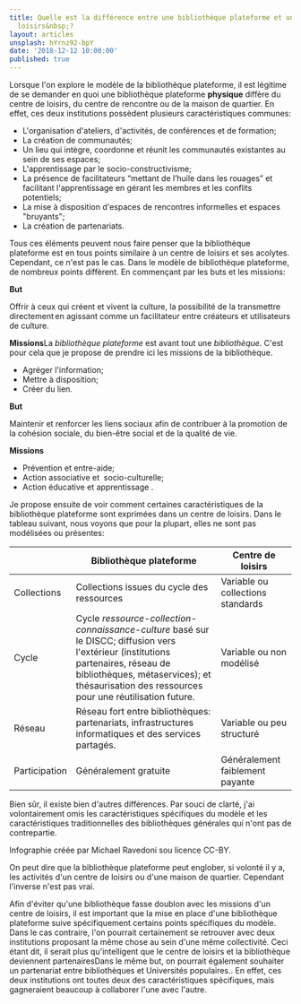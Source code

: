 ```yaml
---
title: Quelle est la différence entre une bibliothèque plateforme et un centre de
  loisirs&nbsp;?
layout: articles
unsplash: hYrnz92-bpY
date: '2018-12-12 10:00:00'
published: true
---
```


Lorsque l'on explore le modèle de la bibliothèque plateforme, il est légitime de se demander en quoi une bibliothèque plateforme **physique** diffère du centre de loisirs, du centre de rencontre ou de la maison de quartier. En effet, ces deux institutions possèdent plusieurs caractéristiques communes:

- L'organisation d'ateliers, d'activités, de conférences et de formation;
- La création de communautés;
- Un lieu qui intègre, coordonne et réunit les communautés existantes au sein de ses espaces;
- L'apprentissage par le socio-constructivisme;
- La présence de facilitateurs “mettant de l’huile dans les rouages” et facilitant l'apprentissage en gérant les membres et les conflits potentiels;
- La mise à disposition d'espaces de rencontres informelles et espaces "bruyants";
- La création de partenariats.

Tous ces éléments peuvent nous faire penser que la bibliothèque plateforme est en tous points similaire à un centre de loisirs et ses acolytes. Cependant, ce n'est pas le cas. Dans le modèle de bibliothèque plateforme, de nombreux points diffèrent. En commençant par les buts et les missions:

<at-block type="info" heading="Bibliothèque plateforme">
<strong>But</strong>

<p>Offrir à ceux qui créent et vivent la culture, la possibilité de la transmettre directement en agissant comme un facilitateur entre créateurs et utilisateurs de culture.</p>

<strong>Missions</strong><at-note>La <i>bibliothèque plateforme</i> est avant tout une <i>bibliothèque</i>. C'est pour cela que je propose de prendre ici les missions de la bibliothèque.</at-note>

<ul>
<li>Agréger l'information;</li>
<li>Mettre à disposition;</li>
<li>Créer du lien.</li>
</ul>
</at-block>

<at-block type="info" heading="Centre de loisirs">
<strong>But</strong>

<p>Maintenir et renforcer les liens sociaux afin de contribuer à la promotion de la cohésion sociale, du bien-être social et de la qualité de vie. <at-reference key="mqev" author="MQEV" publisher="Maison de Quartier des Eaux-Vives" title="Projet associatif de la maison de quartier des eaux-vives" date="2018" url="https://mqev.ch/pdf/PA2018_MQEV.pdf"></at-reference></p>

<strong>Missions</strong>

<ul>
<li>Prévention et entre-aide;</li>
<li>Action associative et  socio-culturelle;</li>
<li>Action éducative et apprentissage <at-reference author="FASe" title="Charte cantonale des centres de loisirs, centres de rencontre, maisons de quartier, jardins Robinson et terrains d’aventure du Canton de Genève" publisher="Fondation genevoise pour l'animation socioculturelle" url="https://mqev.ch/pdf/Charte%20cantonale_FASe_1993"></at-reference><at-citation key="mqev"></at-citation>.</li>
</ul>
</at-block>

Je propose ensuite de voir comment certaines caractéristiques de la bibliothèque plateforme sont exprimées dans un centre de loisirs. Dans le tableau suivant, nous voyons que pour la plupart, elles ne sont pas modélisées ou présentes:

|               | Bibliothèque plateforme | Centre de loisirs |
|---------------|-------------------------|------------------|
| Collections | Collections issues du cycle des ressources | Variable ou collections standards |
| Cycle | Cycle <i>ressource-collection-connaissance-culture</i> basé sur le DISCC; diffusion vers l'extérieur (institutions partenaires, réseau de bibliothèques, métaservices); et thésaurisation des ressources pour une réutilisation future. | Variable ou non modélisé |
| Réseau | Réseau fort entre bibliothèques: partenariats, infrastructures informatiques et des services partagés. | Variable ou peu structuré |
| Participation | Généralement gratuite | Généralement faiblement payante |

Bien sûr, il existe bien d'autres différences. Par souci de clarté, j'ai volontairement omis les caractéristiques spécifiques du modèle et les caractéristiques traditionnelles des bibliothèques générales qui n'ont pas de contrepartie.

<at-figure src="/images/A-bibliotheque-centre-loisir-difference.png" caption="Différences entre une bibliothèque plateforme et un centre de loisirs.">Infographie créée par Michael Ravedoni sou licence CC-BY.</at-figure>

On peut dire que la bibliothèque plateforme peut englober, si volonté il y a, les activités d'un centre de loisirs ou d'une maison de quartier. Cependant l'inverse n'est pas vrai.

Afin d'éviter qu'une bibliothèque fasse doublon avec les missions d'un centre de loisirs, il est important que la mise en place d'une bibliothèque plateforme suive spécifiquement certains points spécifiques du modèle. Dans le cas contraire, l'on pourrait certainement se retrouver avec deux institutions proposant la même chose au sein d'une même collectivité. Ceci étant dit, il serait plus qu'intelligent que le centre de loisirs et la bibliothèque deviennent partenaires<at-note>Dans le même but, on pourrait également souhaiter un partenariat entre bibliothèques et Universités populaires.</at-note>. En effet, ces deux institutions ont toutes deux des caractéristiques spécifiques, mais gagneraient beaucoup à collaborer l'une avec l'autre.
